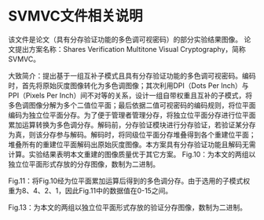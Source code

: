 # SVMVC文件相关说明
该文件是论文（具有分存验证功能的多色调可视密码）的部分实验结果图像。
论文提出方案名称：Shares Verification Multitone Visual Cryptography，简称SVMVC。

大致简介：提出基于一组互补子模式且具有分存验证功能的多色调可视密码。编码时，首先将原始灰度图像转化为多色调图像；其次利用DPI（Dots Per Inch）与PPI（Pixels Per Inch）间不对等的关系，设计一组自带权重且互补的子模式，将多色调图像分解为多个二值位平面；最后依据二值可视密码的编码规则，将位平面编码为独立位平面分存。为了便于管理者管理分存，将独立位平面分存进行位平面累加运算转换为多色调分存。解码前，分存验证模块进行分存验证，若验证某分存为真，则该分存参与解码。解码时，将同级位平面分存堆叠得到各个重建位平面；堆叠所有的重建位平面解码出原始灰度图像。本方案具有分存验证功能且解码无需计算。实验结果表明本文重建的图像质量优于其它方案。
Fig.10：为本文的两组以独立位平面形式存放的分存图像，数制为二进制。

Fig.11：将Fig.10经为位平面累加运算后得到的多色调分存。由于选用的子模式权重为8、4、2、1，因此Fig.11中的数据值在0-15之间。

Fig.13：为本文的两组以独立位平面形式存放的验证分存图像，数制为二进制。
